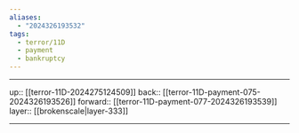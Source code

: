 ```yaml
---
aliases:
  - "2024326193532"
tags:
  - terror/11D
  - payment
  - bankruptcy
---
```




***

up:: [[terror-11D-2024275124509]]
back:: [[terror-11D-payment-075-2024326193526]]
forward:: [[terror-11D-payment-077-2024326193539]]
layer:: [[brokenscale|layer-333]]

***
